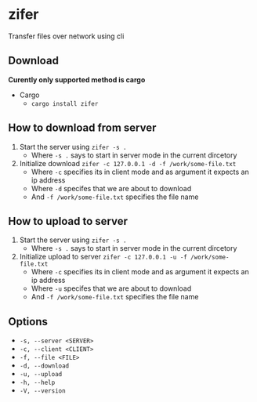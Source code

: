 # zifer
Transfer files over network using cli

## Download
**Curently only supported method is cargo**
- Cargo 
  - `cargo install zifer`
  
## How to download from server

1. Start the server using `zifer -s .`
    - Where `-s .` says to start in server mode in the current dircetory
2. Initialize download `zifer -c 127.0.0.1 -d -f /work/some-file.txt`
    - Where `-c` specifies its in client mode and as argument it expects an ip address
    - Where `-d` specifes that we are about to download
    - And `-f /work/some-file.txt` specifies the file name
    
## How to upload to server

1. Start the server using `zifer -s .`
    - Where `-s .` says to start in server mode in the current dircetory
2. Initialize upload to server `zifer -c 127.0.0.1 -u -f /work/some-file.txt`
    - Where `-c` specifies its in client mode and as argument it expects an ip address
    - Where `-u` specifes that we are about to download
    - And `-f /work/some-file.txt` specifies the file name

## Options
- `-s, --server <SERVER>`
- `-c, --client <CLIENT>` 
- `-f, --file <FILE>` 
- `-d, --download`         
- `-u, --upload`           
- `-h, --help`
- `-V, --version`
